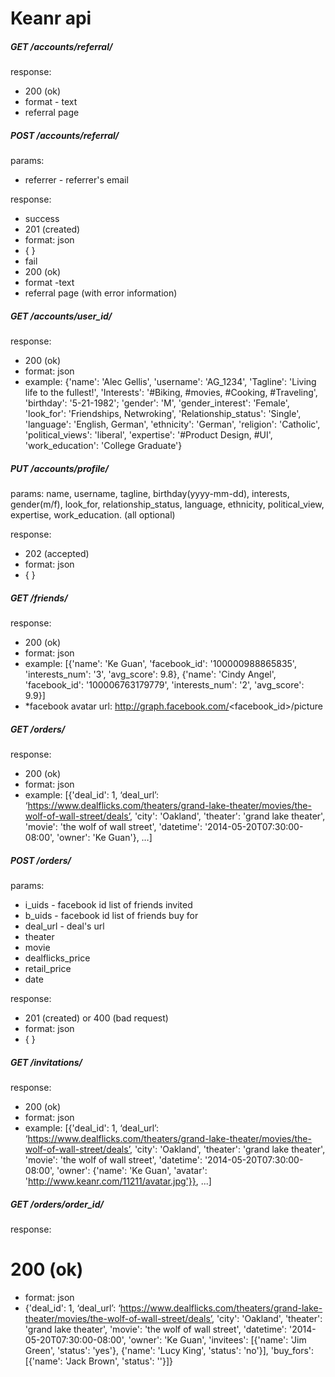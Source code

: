 Keanr api
=======================

##### GET /accounts/referral/

response:
* 200 (ok)
* format - text
* referral page

##### POST /accounts/referral/

params:
* referrer - referrer's email

response:
* success
* 201 (created)
* format: json
* { }
* fail
* 200 (ok)
* format -text
* referral page (with error information)

##### GET /accounts/user_id/

response: 
* 200 (ok)
* format: json
* example: {'name': 'Alec Gellis', 'username': 'AG_1234', 'Tagline': 'Living life to the fullest!', 'Interests': '#Biking, #movies, #Cooking, #Traveling', 'birthday': '5-21-1982'; 'gender': 'M', 'gender_interest': 'Female', 'look_for': 'Friendships, Netwroking', 'Relationship_status': 'Single', 'language': 'English, German', 'ethnicity': 'German', 'religion': 'Catholic', 'political_views': 'liberal', 'expertise': '#Product Design, #UI', 'work_education': 'College Graduate'}

##### PUT /accounts/profile/

params: name, username, tagline, birthday(yyyy-mm-dd), interests, gender(m/f), look_for, relationship_status, language, ethnicity, political_view, expertise, work_education. (all optional)

response: 
* 202 (accepted)
* format: json
* { }

##### GET /friends/

response:
* 200 (ok)
* format: json
* example: [{'name': 'Ke Guan', 'facebook_id': '100000988865835', 'interests_num': '3', 'avg_score': 9.8}, {'name': 'Cindy Angel', 'facebook_id': '100006763179779', 'interests_num': '2', 'avg_score': 9.9}]
* *facebook avatar url: http://graph.facebook.com/<facebook_id>/picture

##### GET /orders/

response:
* 200 (ok)
* format: json
* example: [{'deal_id': 1, ‘deal_url’: ‘https://www.dealflicks.com/theaters/grand-lake-theater/movies/the-wolf-of-wall-street/deals’, 'city': 'Oakland', 'theater': 'grand lake theater', 'movie': 'the wolf of wall street', 'datetime': '2014-05-20T07:30:00-08:00', 'owner': 'Ke Guan'}, …]

##### POST /orders/

params:
* i_uids - facebook id list of friends invited
* b_uids - facebook id list of friends buy for
* deal_url - deal's url
* theater
* movie
* dealflicks_price
* retail_price
* date

response:
* 201 (created) or 400 (bad request)
* format: json
* { }

##### GET /invitations/

response:
* 200 (ok)
* format: json
* example: [{'deal_id': 1, ‘deal_url’: ‘https://www.dealflicks.com/theaters/grand-lake-theater/movies/the-wolf-of-wall-street/deals’, 'city': 'Oakland', 'theater': 'grand lake theater', 'movie': 'the wolf of wall street', 'datetime': '2014-05-20T07:30:00-08:00', 'owner': {'name': 'Ke Guan', 'avatar': 'http://www.keanr.com/11211/avatar.jpg'}}, ...]

##### GET /orders/order_id/

response:
# 200 (ok)
* format: json
* {'deal_id': 1, ‘deal_url’: ‘https://www.dealflicks.com/theaters/grand-lake-theater/movies/the-wolf-of-wall-street/deals’, 'city': 'Oakland', 'theater': 'grand lake theater', 'movie': 'the wolf of wall street', 'datetime': '2014-05-20T07:30:00-08:00', 'owner': 'Ke Guan', 'invitees': [{'name': 'Jim Green', 'status': 'yes'}, {'name': 'Lucy King', 'status': 'no'}], 'buy_fors': [{'name': 'Jack Brown', 'status': ''}]}
